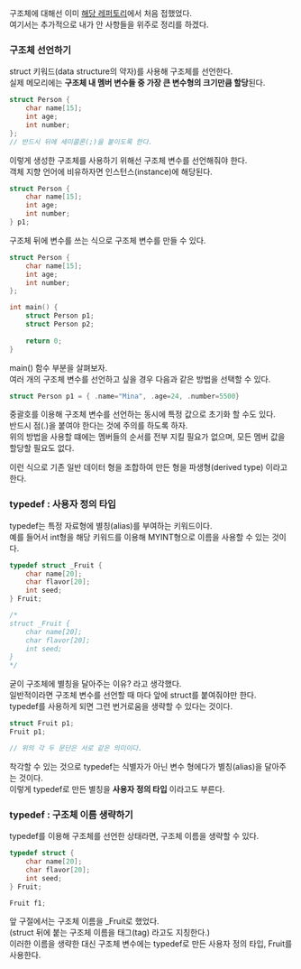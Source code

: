 <p>
구조체에 대해선 이미 <a href="https://github.com/TaekGeunLee/study_CS/tree/master/S1/11">해당 레퍼토리</a>에서 처음 접했었다.<br />
여기서는 추가적으로 내가 안 사항들을 위주로 정리를 하겠다.
</p>

### 구조체 선언하기

<p>
struct 키워드(data structure의 약자)를 사용해 구조체를 선언한다.<br />
실제 메모리에는 <b>구조체 내 멤버 변수들 중 가장 큰 변수형의 크기만큼 할당</b>된다.<br />
</p>

```c
struct Person {
    char name[15];
    int age;
    int number;
};
// 반드시 뒤에 세미콜론(;)을 붙이도록 한다.
```

<p>
이렇게 생성한 구조체를 사용하기 위해선 구조체 변수를 선언해줘야 한다.<br />
객체 지향 언어에 비유하자면 인스턴스(instance)에 해당된다.
</p>

```c
struct Person {
    char name[15];
    int age;
    int number;
} p1;
```

<p>구조체 뒤에 변수를 쓰는 식으로 구조체 변수를 만들 수 있다.</p>

```c
struct Person {
    char name[15];
    int age;
    int number;
};

int main() {
    struct Person p1;
    struct Person p2;
    
    return 0;
}
```
<p>
main() 함수 부분을 살펴보자.<br />
여러 개의 구조체 변수를 선언하고 싶을 경우 다음과 같은 방법을 선택할 수 있다.
</p>

```c
struct Person p1 = { .name="Mina", .age=24, .number=5500}
```
<p>
중괄호를 이용해 구조체 변수를 선언하는 동시에 특정 값으로 초기화 할 수도 있다.<br />
반드시 점(.)을 붙여야 한다는 것에 주의를 하도록 하자.<br />
위의 방법을 사용할 떄에는 멤버들의 순서를 전부 지킬 필요가 없으며, 
모든 멤버 값을 할당할 필요도 없다.
</p>

<p>이런 식으로 기존 일반 데이터 형을 조합하여 만든 형을 파생형(derived type) 이라고 한다.</p>

### typedef : 사용자 정의 타입

<p>
typedef는 특정 자료형에 별칭(alias)를 부여하는 키워드이다.<br />
예를 들어서 int형을 해당 키워드를 이용해 MYINT형으로 이름을 사용할 수 있는 것이다.
</p>

```c
typedef struct _Fruit {
    char name[20];
    char flavor[20];
    int seed;
} Fruit;

/*
struct _Fruit {
    char name[20];
    char flavor[20];
    int seed;
}
*/
```

<p>
굳이 구조체에 별칭을 달아주는 이유? 라고 생각했다.<br />
일반적이라면 구조체 변수를 선언할 때 마다 앞에 struct를 붙여줘야만 한다.<br />
typedef를 사용하게 되면 그런 번거로움을 생략할 수 있다는 것이다. 
</p>

```c
struct Fruit p1;
Fruit p1;

// 위의 각 두 문단은 서로 같은 의미이다.
```

<p>
착각할 수 있는 것으로 typedef는 식별자가 아닌 변수 형에다가 별칭(alias)을 달아주는 것이다.<br />
이렇게 typedef로 만든 별칭을 <b>사용자 정의 타입</b> 이라고도 부른다.
</p>

### typedef : 구조체 이름 생략하기

<p>typedef를 이용해 구조체를 선언한 상태라면, 구조체 이름을 생략할 수 있다.</p>

```c
typedef struct {
    char name[20];
    char flavor[20];
    int seed;
} Fruit;

Fruit f1;
```

<p>
앞 구절에서는 구조체 이름을 _Fruit로 했었다.<br />
(struct 뒤에 붙는 구조체 이름을 태그(tag) 라고도 지칭한다.)<br />
이러한 이름을 생략한 대신 구조체 변수에는 typedef로 만든 사용자 정의 타입, Fruit를 사용한다.
</p>